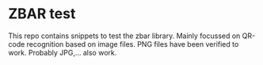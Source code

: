# ZBAR test

This repo contains snippets to test the zbar library.  Mainly focussed on QR-code recognition based
on image files.  PNG files have been verified to work.  Probably JPG,... also work.
